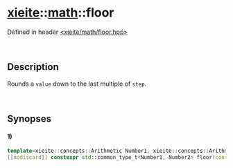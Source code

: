 # [xieite](../../xieite.md)\:\:[math](../../math.md)\:\:floor
Defined in header [<xieite/math/floor.hpp>](../../../include/xieite/math/floor.hpp)

&nbsp;

## Description
Rounds a `value` down to the last multiple of `step`.

&nbsp;

## Synopses
#### 1)
```cpp
template<xieite::concepts::Arithmetic Number1, xieite::concepts::Arithmetic Number2>
[[nodiscard]] constexpr std::common_type_t<Number1, Number2> floor(const Number1 value, const Number2 step = 1) noexcept;
```
